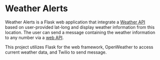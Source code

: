 # Weather Alerts
Weather Alerts is a Flask web application that integrate a [Weather API](https://openweathermap.org/api) based on user-provided lat-long and display weather information from this location. The user can send a message containing the weather information to any number via a [web API](https://www.twilio.com/en-us).

This project utilizes Flask for the web framework, OpenWeather to access current weather data, and Twilio to send message.
